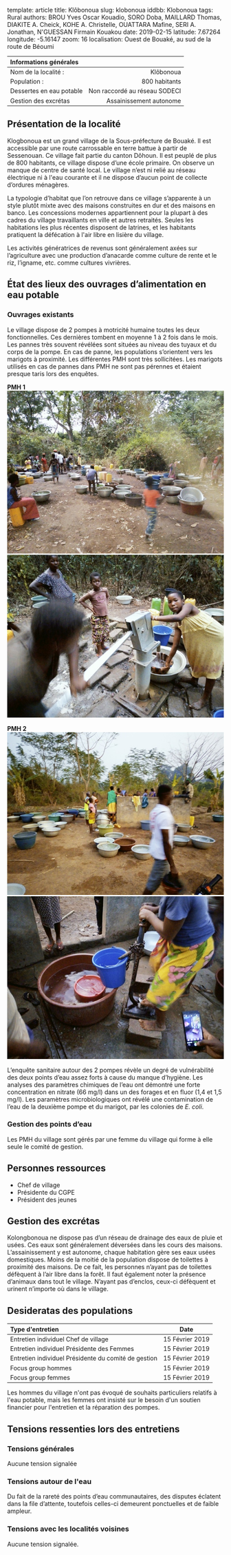 template: article
title: Klôbonoua
slug: klobonoua
iddbb: Klobonoua
tags: Rural
authors: BROU Yves Oscar Kouadio, SORO Doba, MAILLARD Thomas, DIAKITE A. Cheick, KOHE A. Christelle, OUATTARA Mafine, SERI A. Jonathan, N'GUESSAN Firmain Kouakou
date: 2019-02-15
latitude:  7.67264 
longitude: -5.16147 
zoom: 16
localisation: Ouest de Bouaké, au sud de la route de Béoumi




|Informations générales||
|:--|--:|
| Nom de la localité : | Klôbonoua | 
| Population : | 800 habitants | 
| Dessertes en eau potable | Non raccordé au réseau SODECI | 
| Gestion des excrétas | Assainissement autonome |



## Présentation de la localité
Klogbonoua est un grand village de la Sous-préfecture de Bouaké. Il est accessible par une route carrossable en terre battue à partir de Sessenouan. Ce village fait partie du canton Dôhoun. Il est peuplé de plus de 800 habitants, ce village dispose d’une école primaire. On observe un manque de centre de santé local. Le village n’est ni relié au réseau électrique ni à l'eau courante  et il ne dispose d’aucun point de collecte d’ordures ménagères.



La typologie d’habitat que l’on retrouve dans ce village s’apparente à un style plutôt mixte avec des maisons construites en dur et des maisons en banco. Les concessions modernes appartiennent pour la plupart à des cadres du village travaillants en ville et autres retraités. Seules les habitations les plus récentes disposent de latrines, et les habitants pratiquent la défécation à l'air libre en lisière du village.


Les activités génératrices de revenus sont généralement axées sur l’agriculture avec une production d’anacarde comme culture de rente et le riz, l’igname, etc. comme cultures vivrières. 


## État des lieux des ouvrages d’alimentation en eau potable

### Ouvrages existants
Le village dispose de 2 pompes à motricité humaine toutes les deux fonctionnelles. Ces dernières tombent en moyenne 1 à 2 fois dans le mois. Les pannes très souvent révélées sont situées au niveau des tuyaux et du corps de la pompe. En cas de panne, les populations s’orientent vers les marigots à proximité. Les différentes PMH sont très sollicitées. Les marigots utilisés en cas de pannes dans PMH ne sont pas pérennes et étaient presque taris lors des enquêtes.

**PMH 1**
 ![PMH](images/klobonoua1.jpg "PMH")
 ![PMH](images/klobonoua2.jpg "PMH")
 
**PMH 2**
 ![PMH](images/klobonoua3.jpg "PMH")
 ![PMH](images/klobonoua4.jpg "PMH")


L’enquête sanitaire autour des 2 pompes révèle un degré de vulnérabilité des deux points d’eau assez forts à cause du manque d’hygiène. Les analyses des paramètres chimiques de l’eau ont démontré une forte concentration en nitrate (66 mg/l) dans un des forages et en fluor (1,4 et 1,5 mg/l). Les paramètres microbiologiques ont révélé une contamination de l’eau de la deuxième pompe et du marigot, par les colonies de *E. coli*.
 

### Gestion des points d’eau

Les PMH du village sont gérés par une femme du village qui forme à elle seule le comité de gestion.

## Personnes ressources


* Chef de village 
* Présidente du CGPE                               
* Président des jeunes

## Gestion des excrétas

Kolongbonoua ne dispose pas d’un réseau de drainage des eaux de pluie et usées. Ces eaux sont généralement déversées dans les cours des maisons.
L’assainissement y est autonome, chaque habitation gère ses eaux usées domestiques. Moins de la moitié de la population dispose de toilettes à proximité des maisons. De ce fait, les personnes n’ayant pas de toilettes défèquent à l’air libre dans la forêt. Il faut également noter la présence d’animaux dans tout le village. N’ayant pas d’enclos, ceux-ci défèquent et urinent n’importe où dans le village.

## Desideratas des populations
| Type d'entretien | Date | 
| :-- | :--: | 
| Entretien individuel Chef de village |15 Février 2019| 
| Entretien individuel Présidente des Femmes|15 Février 2019| 
| Entretien individuel Présidente du comité de gestion|15 Février 2019| 
| Focus group hommes |15 Février 2019| 
| Focus group femmes |15 Février 2019| 


Les hommes du village n'ont pas évoqué de souhaits particuliers relatifs à l'eau potable, mais les femmes ont insisté sur le besoin d'un soutien financier pour l'entretien et la réparation des pompes.

## Tensions ressenties lors des entretiens

### Tensions générales
Aucune tension signalée

### Tensions autour de l'eau
Du fait de la rareté des points d’eau communautaires, des disputes éclatent dans la file d’attente, toutefois celles-ci demeurent ponctuelles et de faible ampleur.

### Tensions avec les localités voisines
Aucune tension signalée.

